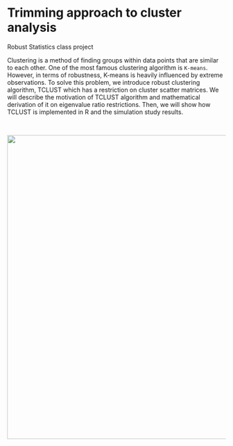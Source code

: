 # Trimming approach to cluster analysis

Robust Statistics class project

Clustering is a method of finding groups within data points that are similar to each other. One of the most famous clustering algorithm is `K-means`. However, in terms of robustness, K-means is heavily influenced by extreme observations. To solve this problem, we introduce robust clustering algorithm,  TCLUST  which  has  a  restriction  on  cluster  scatter  matrices.  We  will  describe  the motivation of TCLUST algorithm and mathematical derivation of it on eigenvalue ratio restrictions. Then, we will show how TCLUST is implemented in R and the simulation study results. 

<br>
<p align="middle">
<img src="https://user-images.githubusercontent.com/50762980/130583665-bec943b4-a4f8-407f-9be3-edb0764e4a98.png" width="700px">
</p>
